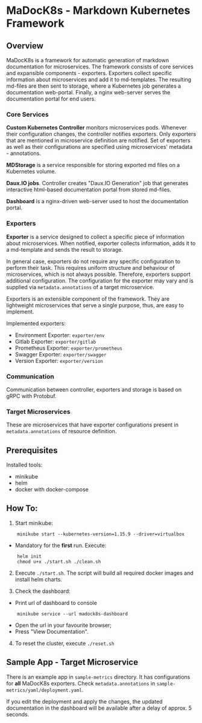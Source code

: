 # MaDocK8s - Markdown Kubernetes Framework

## Overview

MaDocK8s is a framework for automatic generation of markdown documentation for microservices. 
The framework consists of core services and expansible components - exporters.
Exporters collect specific information about microservices and add it to md-templates.
The resulting md-files are then sent to storage, where a Kubernetes job generates a documentation web-portal.
Finally, a nginx web-server serves the documentation portal for end users.


### Core Services

**Custom Kubernetes Controller** monitors microservices pods. 
Whenever their configuration changes, the controller notifies exporters. 
Only exporters that are mentioned in microservice definition are notified. 
Set of exporters as well as their configurations are specified using microservices' metadata - annotations. 


**MDStorage** is a service responsible for storing exported md files on a Kubernetes volume.


**Daux.IO jobs**. Controller creates "Daux.IO Generation" job that generates interactive html-based documentation portal from stored md-files.


**Dashboard** is a nginx-driven web-server used to host the documentation portal.


### Exporters

**Exporter** is a service designed to collect a specific piece of information about microservices. 
When notified, exporter collects information, adds it to a md-template and sends the result to storage.

In general case, exporters do not require any specific configuration to perform their task. 
This requires uniform structure and behaviour of microservices, which is not always possible. 
Therefore, exporters support additional configuration. 
The configuration for the exporter may vary and is supplied via `metadata.annotations` of a target microservice. 

Exporters is an extensible component of the framework. 
They are lightweight microservices that serve a single purpose, thus, are easy to implement.

Implemented exporters:
- Environment Exporter: `exporter/env`
- Gitlab Exporter: `exporter/gitlab`
- Prometheus Exporter: `exporter/prometheus`
- Swagger Exporter: `exporter/swagger`
- Version Exporter: `exporter/version`

### Communication

Communication between controller, exporters and storage is based on gRPC with Protobuf.

### Target Microservices

These are microservices that have exporter configurations present in `metadata.annotations` of resource definition.


## Prerequisites

Installed tools:
- minikube
- helm
- docker with docker-compose


## How To:

1. Start minikube:
```
    minikube start --kubernetes-version=1.15.9 --driver=virtualbox
```

- Mandatory for the **first** run. Execute:
```
    helm init 
    chmod u+x ./start.sh ./clean.sh
```

2. Execute `./start.sh`. The script will build all required docker images and install helm charts.

3. Check the dashboard:
- Print url of dashboard to console 
```
    minikube service --url madock8s-dashboard
```


- Open the url in your favourite browser;
- Press "View Documentation".

4. To reset the cluster, execute `./reset.sh`

## Sample App - Target Microservice

There is an example app in `sample-metrics` directory. 
It has configurations for **all** MaDocK8s exporters. 
Check `metadata.annotations` in  `sample-metrics/yaml/deployment.yaml`. 

If you edit the deployment and apply the changes, the updated documentation in the dashboard will be available after a delay of approx. 5 seconds. 

